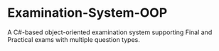 # Examination-System-OOP
A C#-based object-oriented examination system supporting Final and Practical exams with multiple question types.
